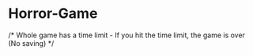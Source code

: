 # Horror-Game

/*
Whole game has a time limit - If you hit the time limit, the game is over (No saving)
*/
